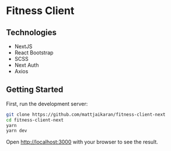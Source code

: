 # Fitness Client

## Technologies
- NextJS
- React Bootstrap
- SCSS
- Next Auth
- Axios

## Getting Started

First, run the development server:

```bash
git clone https://github.com/mattjaikaran/fitness-client-next
cd fitness-client-next
yarn
yarn dev
```

Open [http://localhost:3000](http://localhost:3000) with your browser to see the result.

